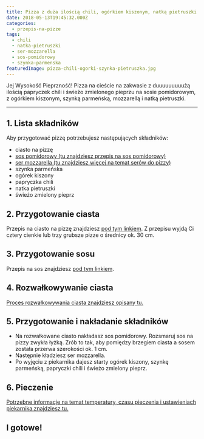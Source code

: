 ```yaml
---
title: Pizza z duża ilością chili, ogórkiem kiszonym, natką pietruszki i szynką parmeńską
date: 2018-05-13T19:45:32.000Z
categories: 
  - przepis-na-pizze
tags: 
  - chili
  - natka-pietruszki
  - ser-mozzarella
  - sos-pomidorowy
  - szynka-parmenska
featuredImage: pizza-chili-ogorki-szynka-pietruszka.jpg
---
```


Jej Wysokość Pieprzność! Pizza na cieście na zakwasie z duuuuuuuuużą ilością papryczek chili i świeżo zmielonego pieprzu na sosie pomidorowym, z ogórkiem kiszonym, szynką parmeńską, mozzarellą i natką pietruszki.

* * *

## 1\. Lista składników

Aby przygotować pizzę potrzebujesz następujących składników:

- ciasto na pizzę
- <a href="/sos-pomidorowy/" target="_blank" rel="noopener">sos pomidorowy (tu znajdziesz przepis na sos pomidorowy)</a>
- <a title="Ser do pizzy" href="/jaki-ser-wybrac-do-pizzy/" target="_blank" rel="noopener">ser mozzarella (tu znajdziesz więcej na temat serów do pizzy)</a>
- szynka parmeńska
- ogórek kiszony
- papryczka chili
- natka pietruszki
- świeżo zmielony pieprz

## 2\. Przygotowanie ciasta

Przepis na ciasto na pizzę znajdziesz <a title="Przepis na ciasto podstawowe" href="/przepis-na-ciasto-na-pizze/" target="_blank" rel="noopener">pod tym linkiem</a>. Z przepisu wyjdą Ci cztery cienkie lub trzy grubsze pizze o średnicy ok. 30 cm.

## 3\. Przygotowanie sosu

Przepis na sos znajdziesz <a title="Przepis na sos pomidorowy" href="/sos-pomidorowy/" target="_blank" rel="noopener">pod tym linkiem</a>.

## 4\. Rozwałkowywanie ciasta

<a title="Rozwałkowywanie ciasta" href="/jak-walkowac-ciasto-pizzy/" target="_blank" rel="noopener">Proces rozwałkowywania ciasta znajdziesz opisany tu.</a>

## 5\. Przygotowanie i nakładanie składników

- Na rozwałkowane ciasto nakładasz sos pomidorowy. Rozsmaruj sos na pizzy zwykła łyżką. Zrób to tak, aby pomiędzy brzegiem ciasta a sosem została przerwa szerokości ok. 1 cm.
- Następnie kładziesz ser mozzarella.
- Po wyjęciu z piekarnika dajesz starty ogórek kiszony, szynkę parmeńską, papryczki chili i świeżo zmielony pieprz.

## 6\. Pieczenie

<a title="Jak ustawić piekarnik do pieczenia pizzy" href="/jak-ustawic-piekarnik-pieczenia-pizzy/" target="_blank" rel="noopener">Potrzebne informacje na temat temperatury, czasu pieczenia i ustawieniach piekarnika znajdziesz tu.</a>

## I gotowe!
